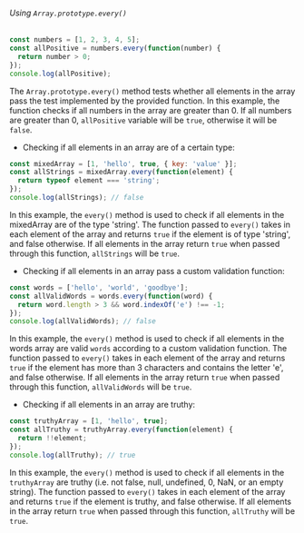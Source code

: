 ###### Using `Array.prototype.every()`

```js
const numbers = [1, 2, 3, 4, 5];
const allPositive = numbers.every(function(number) {
  return number > 0;
});
console.log(allPositive);
```

The `Array.prototype.every()` method tests whether all elements in the array pass the test implemented by the provided function. In this example, the function checks if all numbers in the array are greater than 0. If all numbers are greater than 0, `allPositive` variable will be `true`, otherwise it will be `false`.

- Checking if all elements in an array are of a certain type:

```js
const mixedArray = [1, 'hello', true, { key: 'value' }];
const allStrings = mixedArray.every(function(element) {
  return typeof element === 'string';
});
console.log(allStrings); // false
```

In this example, the `every()` method is used to check if all elements in the mixedArray are of the type 'string'. The function passed to `every()` takes in each element of the array and returns `true` if the element is of type 'string', and false otherwise. If all elements in the array return `true` when passed through this function, `allStrings` will be `true`.

- Checking if all elements in an array pass a custom validation function:

```js
const words = ['hello', 'world', 'goodbye'];
const allValidWords = words.every(function(word) {
  return word.length > 3 && word.indexOf('e') !== -1;
});
console.log(allValidWords); // false
```

In this example, the `every()` method is used to check if all elements in the words array are valid `words` according to a custom validation function. The function passed to `every()` takes in each element of the array and returns `true` if the element has more than 3 characters and contains the letter 'e', and false otherwise. If all elements in the array return `true` when passed through this function, `allValidWords` will be `true`.

- Checking if all elements in an array are truthy:

```js
const truthyArray = [1, 'hello', true];
const allTruthy = truthyArray.every(function(element) {
  return !!element;
});
console.log(allTruthy); // true
```

In this example, the `every()` method is used to check if all elements in the `truthyArray` are truthy (i.e. not false, null, undefined, 0, NaN, or an empty string). The function passed to `every()` takes in each element of the array and returns `true` if the element is truthy, and false otherwise. If all elements in the array return `true` when passed through this function, `allTruthy` will be `true`.
